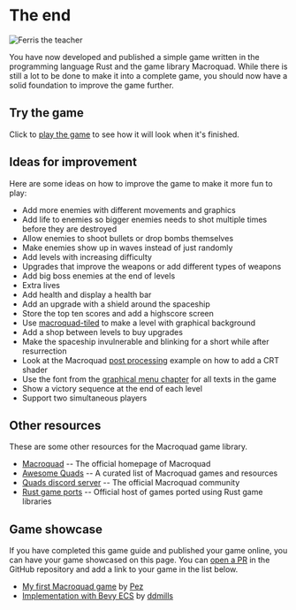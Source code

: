 # The end

![Ferris the teacher](images/ferris-teacher-small.png)

You have now developed and published a simple game written in the programming
language Rust and the game library Macroquad. While there is still a lot to be
done to make it into a complete game, you should now have a solid foundation
to improve the game further.

<div class="noprint">

## Try the game

Click to <a href="game.html" target="_blank"
onclick="window.open(this.href, '_blank', 'toolbar=no,location=no,status=no,menubar=no,scrollbars=yes,resizable=yes,width=640,height=480'); return false;">play the game</a>
to see how it will look when it's finished.

</div>

## Ideas for improvement

Here are some ideas on how to improve the game to make it more fun to play:

* Add more enemies with different movements and graphics
* Add life to enemies so bigger enemies needs to shot multiple times before they are destroyed
* Allow enemies to shoot bullets or drop bombs themselves
* Make enemies show up in waves instead of just randomly
* Add levels with increasing difficulty
* Upgrades that improve the weapons or add different types of weapons
* Add big boss enemies at the end of levels
* Extra lives
* Add health and display a health bar
* Add an upgrade with a shield around the spaceship
* Store the top ten scores and add a highscore screen
* Use [macroquad-tiled](https://github.com/not-fl3/macroquad/tree/master/tiled) to make a level with graphical background
* Add a shop between levels to buy upgrades
* Make the spaceship invulnerable and blinking for a short while after resurrection
* Look at the Macroquad [post processing](https://github.com/not-fl3/macroquad/blob/master/examples/post_processing.rs) example on how to add a CRT shader
* Use the font from the [graphical menu chapter](ch13-menu-ui.md) for all texts in the game
* Show a victory sequence at the end of each level
* Support two simultaneous players

## Other resources

These are some other resources for the Macroquad game library.

* [Macroquad](https://macroquad.rs) -- The official homepage of Macroquad
* [Awesome Quads](https://github.com/ozkriff/awesome-quads) -- A curated list of Macroquad games and resources
* [Quads discord server](https://discord.gg/WfEp6ut) -- The official Macroquad community
* [Rust game ports](https://github.com/rust-gamedev/rust-game-ports) -- Official host of games ported using Rust game libraries

## Game showcase

If you have completed this game guide and published your game online, you can
have your game showcased on this page. You can
[open a PR](https://github.com/ollej/macroquad-introduktion/blob/main/macroquad-introduction-book-english/src/wrapup.md)
in the GitHub repository and add a link to your game in the list below.

* [My first Macroquad game](https://pez.github.io/my-first-macroquad-game/) by [Pez](https://www.github.com/pez)
* [Implementation with Bevy ECS](https://github.com/ddmills/macroquad-book) by [ddmills](https://github.com/ddmills)

